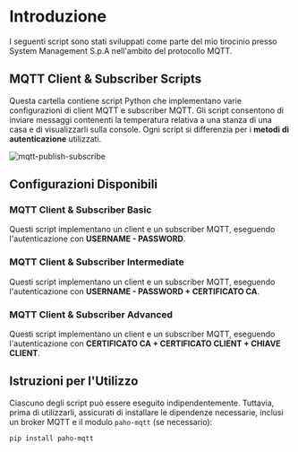 # Introduzione

I seguenti script sono stati sviluppati come parte del mio tirocinio presso System Management S.p.A nell'ambito del protocollo MQTT.

## MQTT Client & Subscriber Scripts

Questa cartella contiene script Python che implementano varie configurazioni di client MQTT e subscriber MQTT. Gli script consentono di inviare messaggi contenenti la temperatura relativa a una stanza di una casa e di visualizzarli sulla console. Ogni script si differenzia per i **metodi di autenticazione** utilizzati.


![mqtt-publish-subscribe](https://github.com/Michibit/Tirocinio/assets/16355437/1bf45179-762a-4e2c-bfce-c97ba5b59225)



## Configurazioni Disponibili

### MQTT Client & Subscriber Basic

Questi script implementano un client e un subscriber MQTT, eseguendo l'autenticazione con **USERNAME - PASSWORD**.

### MQTT Client & Subscriber Intermediate

Questi script implementano un client e un subscriber MQTT, eseguendo l'autenticazione con **USERNAME - PASSWORD + CERTIFICATO CA**.

### MQTT Client & Subscriber Advanced

Questi script implementano un client e un subscriber MQTT, eseguendo l'autenticazione con **CERTIFICATO CA + CERTIFICATO CLIENT + CHIAVE CLIENT**.

## Istruzioni per l'Utilizzo

Ciascuno degli script può essere eseguito indipendentemente. Tuttavia, prima di utilizzarli, assicurati di installare le dipendenze necessarie, inclusi un broker MQTT e il modulo `paho-mqtt` (se necessario):

```bash
pip install paho-mqtt
